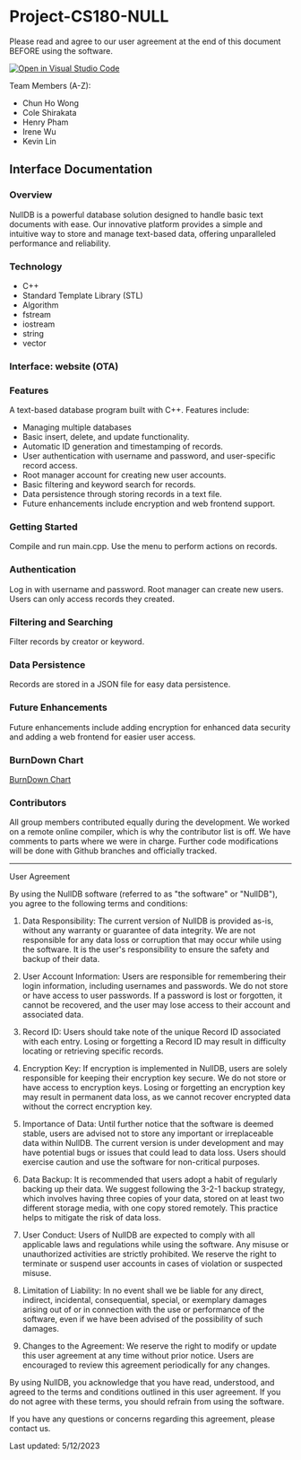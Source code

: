 # Project-CS180-NULL 
Please read and agree to our user agreement at the end of this document BEFORE using the software.

[![Open in Visual Studio Code](https://classroom.github.com/assets/open-in-vscode-718a45dd9cf7e7f842a935f5ebbe5719a5e09af4491e668f4dbf3b35d5cca122.svg)](https://classroom.github.com/online_ide?assignment_repo_id=10849768&assignment_repo_type=AssignmentRepo)


Team Members (A-Z):
- Chun Ho Wong
- Cole Shirakata
- Henry Pham
- Irene Wu
- Kevin Lin




## Interface Documentation

### Overview
NullDB is a powerful database solution designed to handle basic text documents with ease. Our innovative platform provides a simple and intuitive way to store and manage text-based data, offering unparalleled performance and reliability.

### Technology
- C++
- Standard Template Library (STL)
- Algorithm
- fstream
- iostream
- string
- vector

### Interface: website (OTA)

### Features
A text-based database program built with C++. Features include:

- Managing multiple databases
- Basic insert, delete, and update functionality.
- Automatic ID generation and timestamping of records.
- User authentication with username and password, and user-specific record access.
- Root manager account for creating new user accounts.
- Basic filtering and keyword search for records.
- Data persistence through storing records in a text file.
- Future enhancements include encryption and web frontend support.

### Getting Started
Compile and run main.cpp. Use the menu to perform actions on records.

### Authentication
Log in with username and password. Root manager can create new users. Users can only access records they created.

### Filtering and Searching
Filter records by creator or keyword.

### Data Persistence
Records are stored in a JSON file for easy data persistence.

### Future Enhancements
Future enhancements include adding encryption for enhanced data security and adding a web frontend for easier user access.

### BurnDown Chart
[BurnDown Chart](https://docs.google.com/spreadsheets/d/1hRzuSrZP6Vtv3Y083Tg9bsVdBTbVcGTs/edit#gid=2086879608)

### Contributors
All group members contributed equally during the development. We worked on a remote online compiler, which is why the contributor list is off. We have comments to parts where we were in charge. Further code modifications will be done with Github branches and officially tracked.

---

User Agreement

By using the NullDB software (referred to as "the software" or "NullDB"), you agree to the following terms and conditions:

1. Data Responsibility: The current version of NullDB is provided as-is, without any warranty or guarantee of data integrity. We are not responsible for any data loss or corruption that may occur while using the software. It is the user's responsibility to ensure the safety and backup of their data.

2. User Account Information: Users are responsible for remembering their login information, including usernames and passwords. We do not store or have access to user passwords. If a password is lost or forgotten, it cannot be recovered, and the user may lose access to their account and associated data.

3. Record ID: Users should take note of the unique Record ID associated with each entry. Losing or forgetting a Record ID may result in difficulty locating or retrieving specific records.

4. Encryption Key: If encryption is implemented in NullDB, users are solely responsible for keeping their encryption key secure. We do not store or have access to encryption keys. Losing or forgetting an encryption key may result in permanent data loss, as we cannot recover encrypted data without the correct encryption key.

5. Importance of Data: Until further notice that the software is deemed stable, users are advised not to store any important or irreplaceable data within NullDB. The current version is under development and may have potential bugs or issues that could lead to data loss. Users should exercise caution and use the software for non-critical purposes.

6. Data Backup: It is recommended that users adopt a habit of regularly backing up their data. We suggest following the 3-2-1 backup strategy, which involves having three copies of your data, stored on at least two different storage media, with one copy stored remotely. This practice helps to mitigate the risk of data loss.

7. User Conduct: Users of NullDB are expected to comply with all applicable laws and regulations while using the software. Any misuse or unauthorized activities are strictly prohibited. We reserve the right to terminate or suspend user accounts in cases of violation or suspected misuse.

8. Limitation of Liability: In no event shall we be liable for any direct, indirect, incidental, consequential, special, or exemplary damages arising out of or in connection with the use or performance of the software, even if we have been advised of the possibility of such damages.

9. Changes to the Agreement: We reserve the right to modify or update this user agreement at any time without prior notice. Users are encouraged to review this agreement periodically for any changes.

By using NullDB, you acknowledge that you have read, understood, and agreed to the terms and conditions outlined in this user agreement. If you do not agree with these terms, you should refrain from using the software.

If you have any questions or concerns regarding this agreement, please contact us.

Last updated: 5/12/2023
